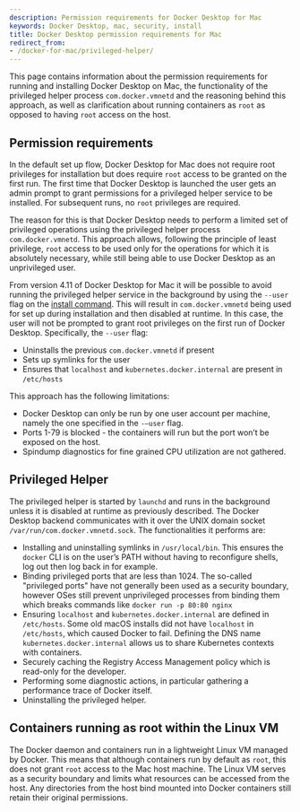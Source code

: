 ```yaml
---
description: Permission requirements for Docker Desktop for Mac
keywords: Docker Desktop, mac, security, install
title: Docker Desktop permission requirements for Mac
redirect_from:
- /docker-for-mac/privileged-helper/
---
```


This page contains information about the permission requirements for running and installing Docker Desktop on Mac, the functionality of the privileged helper process `com.docker.vmnetd` and the reasoning behind this approach, as well as clarification about running containers as `root` as opposed to having `root` access on the host.

## Permission requirements

In the default set up flow, Docker Desktop for Mac does not require root privileges for installation but does require `root` access to be granted on the first run. The first time that Docker Desktop is launched the user gets an admin prompt to grant permissions for a privileged helper service to be installed. For subsequent runs, no `root` privileges are required.

The reason for this is that Docker Desktop needs to perform a limited set of privileged operations using the privileged helper process `com.docker.vmnetd`. This approach allows, following the principle of least privilege, `root` access to be used only for the operations for which it is absolutely necessary, while still being able to use Docker Desktop as an unprivileged user.

From version 4.11 of Docker Desktop for Mac it will be possible to avoid running the privileged helper service in the background by using the `--user` flag on the [install command](../install/mac-install.md#install-from-the-command-line). This will result in `com.docker.vmnetd` being used for set up during installation and then disabled at runtime. In this case, the user will not be prompted to grant root privileges on the first run of Docker Desktop. Specifically, the `--user` flag:
- Uninstalls the previous `com.docker.vmnetd` if present
- Sets up symlinks for the user
- Ensures that `localhost` and `kubernetes.docker.internal` are present in `/etc/hosts`

This approach has the following limitations:
- Docker Desktop can only be run by one user account per machine, namely the one specified in the `-–user` flag.
- Ports 1-79 is blocked - the containers will run but the port won’t be exposed on the host.
- Spindump diagnostics for fine grained CPU utilization are not gathered.

## Privileged Helper

The privileged helper is started by `launchd` and runs in the background unless it is disabled at runtime as previously described. The Docker Desktop backend communicates with it over the UNIX domain socket `/var/run/com.docker.vmnetd.sock`. The functionalities it performs are: 
- Installing and uninstalling symlinks in `/usr/local/bin`. This ensures the `docker` CLI is on the user’s PATH without having to reconfigure shells, log out then log back in for example.
- Binding privileged ports that are less than 1024. The so-called "privileged ports" have not generally been used as a security boundary, however OSes still prevent unprivileged processes from binding them which breaks commands like `docker run -p 80:80 nginx`
- Ensuring `localhost` and `kubernetes.docker.internal` are defined in `/etc/hosts`. Some old macOS installs did not have `localhost` in `/etc/hosts`, which caused Docker to fail. Defining the DNS name `kubernetes.docker.internal` allows us to share Kubernetes contexts with containers.
- Securely caching the Registry Access Management policy which is read-only for the developer.
- Performing some diagnostic actions, in particular gathering a performance trace of Docker itself.
- Uninstalling the privileged helper.

## Containers running as root within the Linux VM

The Docker daemon and containers run in a lightweight Linux VM managed by Docker. This means that although containers run by default as `root`, this does not grant `root` access to the Mac host machine. The Linux VM serves as a security boundary and limits what resources can be accessed from the host. Any directories from the host bind mounted into Docker containers still retain their original permissions.


